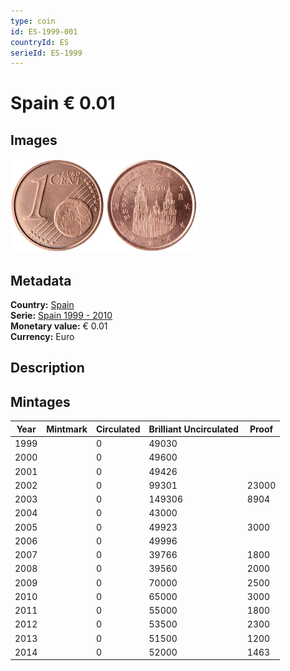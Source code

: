 ```yaml
---
type: coin
id: ES-1999-001
countryId: ES
serieId: ES-1999
---
```


# Spain € 0.01

## Images

<img src="../../../Images/common-2002-001.webp" height="150" alt="Front image"><img src="Images/spain-1999-001.webp" height="150" alt="Back image">

## Metadata

**Country:** [Spain](../index.md)\
**Serie:** [Spain 1999 - 2010](index.md)\
**Monetary value:** € 0.01\
**Currency:** Euro

## Description

## Mintages

| Year | Mintmark | Circulated | Brilliant Uncirculated | Proof |
| ---- | -------- | ---------- | ---------------------- | ----- |
| 1999 |          | 0          | 49030                  |       |
| 2000 |          | 0          | 49600                  |       |
| 2001 |          | 0          | 49426                  |       |
| 2002 |          | 0          | 99301                  | 23000 |
| 2003 |          | 0          | 149306                 | 8904  |
| 2004 |          | 0          | 43000                  |       |
| 2005 |          | 0          | 49923                  | 3000  |
| 2006 |          | 0          | 49996                  |       |
| 2007 |          | 0          | 39766                  | 1800  |
| 2008 |          | 0          | 39560                  | 2000  |
| 2009 |          | 0          | 70000                  | 2500  |
| 2010 |          | 0          | 65000                  | 3000  |
| 2011 |          | 0          | 55000                  | 1800  |
| 2012 |          | 0          | 53500                  | 2300  |
| 2013 |          | 0          | 51500                  | 1200  |
| 2014 |          | 0          | 52000                  | 1463  |
